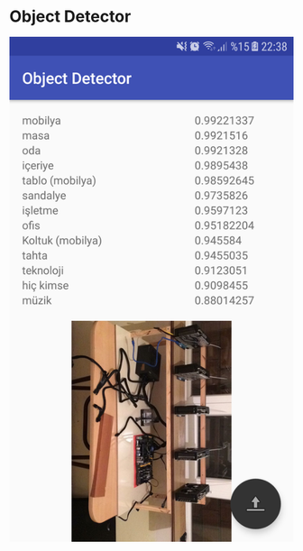 # Object Detector


<img src="https://github.com/mhmtonrn/Deep-Learning-Object-Detection/blob/master/android/device-2017-11-19-213908.png" />

